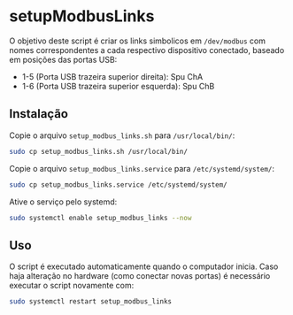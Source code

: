 # setupModbusLinks

O objetivo deste script é criar os links simbolicos em `/dev/modbus` com nomes correspondentes a cada respectivo dispositivo conectado, baseado em posições das portas USB:

- 1-5 (Porta USB trazeira superior direita): Spu ChA
- 1-6 (Porta USB trazeira superior esquerda): Spu ChB

## Instalação

Copie o arquivo `setup_modbus_links.sh` para `/usr/local/bin/`:

```Bash
sudo cp setup_modbus_links.sh /usr/local/bin/
```

Copie o arquivo `setup_modbus_links.service` para `/etc/systemd/system/`:

```Bash
sudo cp setup_modbus_links.service /etc/systemd/system/
```

Ative o serviço pelo systemd:

```Bash
sudo systemctl enable setup_modbus_links --now
```

## Uso

O script é executado automaticamente quando o computador inicia. Caso haja alteração no hardware (como conectar novas portas) é necessário executar o script novamente com:

```Bash
sudo systemctl restart setup_modbus_links
```
